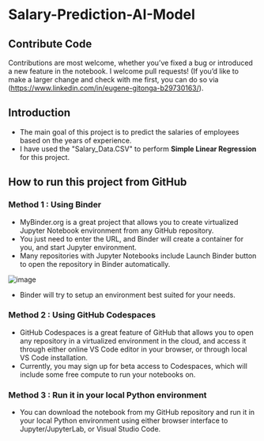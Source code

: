 # Salary-Prediction-AI-Model

## Contribute Code

Contributions are most welcome, whether you’ve fixed a bug or introduced a new feature in the notebook. I welcome pull requests! (If you’d like to make a larger change and check with me first, you can do so via (https://www.linkedin.com/in/eugene-gitonga-b29730163/).

## Introduction
* The main goal of this project is to predict the salaries of employees based on the years of experience.
* I have used the "Salary_Data.CSV" to perform **Simple Linear Regression** for this project.

## How to run this project from GitHub
### Method 1 : Using Binder
* MyBinder.org is a great project that allows you to create virtualized Jupyter Notebook environment from any GitHub repository. 
* You just need to enter the URL, and Binder will create a container for you, and start Jupyter environment. 
* Many repositories with Jupyter Notebooks include Launch Binder button to open the repository in Binder automatically.

![image](https://user-images.githubusercontent.com/70195777/190092838-4040c7f5-3b2a-46d4-979a-858b292de60f.png)

* Binder will try to setup an environment best suited for your needs.

### Method 2 : Using GitHub Codespaces
* GitHub Codespaces is a great feature of GitHub that allows you to open any repository in a virtualized environment in the cloud, and access it through either online VS Code editor in your browser, or through local VS Code installation. 
* Currently, you may sign up for beta access to Codespaces, which will include some free compute to run your notebooks on.

### Method 3 : Run it in your local Python environment
* You can download the notebook from my GitHub repository and run it in your local Python environment using either browser interface to Jupyter/JupyterLab, or Visual Studio Code.
